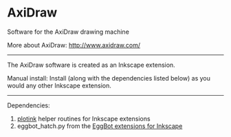 # AxiDraw
Software for the AxiDraw drawing machine

More about AxiDraw:  http://www.axidraw.com/

---------

The AxiDraw software is created as an Inkscape extension. 

Manual install:
Install (along with the dependencies listed below) as you would any other Inkscape extension.


---------
Dependencies:

1. [plotink](https://github.com/evil-mad/plotink) helper routines for Inkscape extensions
2. eggbot_hatch.py from the [EggBot extensions for Inkscape](https://github.com/evil-mad/EggBot/)
